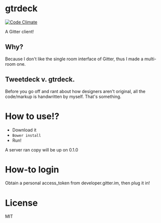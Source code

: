 # gtrdeck

[![Code Climate](https://codeclimate.com/github/jaredallard/gtrdeck/badges/gpa.svg)](https://codeclimate.com/github/jaredallard/gtrdeck)

A Gitter client!

## Why?

Because I don't like the single room interface of Gitter, thus I made a multi-room
one.

## Tweetdeck v. gtrdeck.

Before you go off and rant about how designers aren't original, all the
code/markup is handwritten by myself. That's something.

# How to use!?

* Download it
* `Bower install`
* Run!

A server ran copy will be up on 0.1.0

# How-to login
Obtain a personal access_token from developer.gitter.im, then plug it in!

# License

MIT
